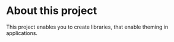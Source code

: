 ﻿# About this project
This project enables you to create libraries, that enable theming in applications.